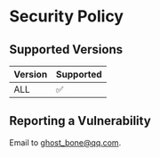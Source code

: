 # Security Policy

## Supported Versions

| Version | Supported          |
| ------- | ------------------ |
| ALL     | :white_check_mark: |

## Reporting a Vulnerability

Email to ghost_bone@qq.com.
